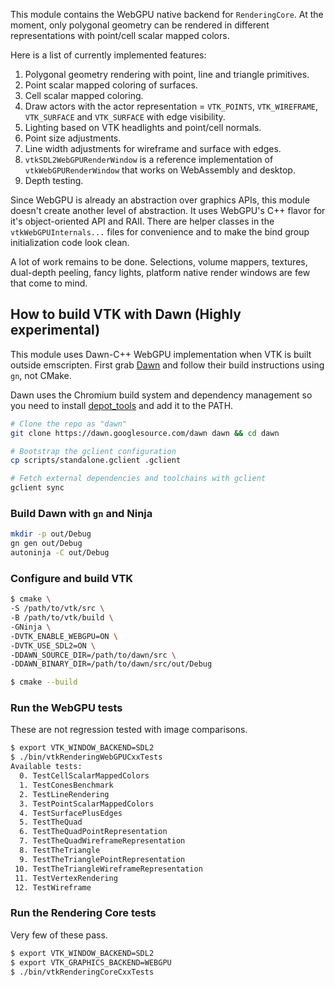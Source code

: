 This module contains the WebGPU native backend for `RenderingCore`. At the moment, only polygonal geometry can be rendered in different representations with point/cell scalar mapped colors.

Here is a list of currently implemented features:
1. Polygonal geometry rendering with point, line and triangle primitives.
2. Point scalar mapped coloring of surfaces.
3. Cell scalar mapped coloring.
4. Draw actors with the actor representation = `VTK_POINTS`, `VTK_WIREFRAME`, `VTK_SURFACE` and `VTK_SURFACE` with edge visibility.
5. Lighting based on VTK headlights and point/cell normals.
6. Point size adjustments.
7. Line width adjustments for wireframe and surface with edges.
8. `vtkSDL2WebGPURenderWindow` is a reference implementation of `vtkWebGPURenderWindow` that works on WebAssembly and desktop.
9. Depth testing.

Since WebGPU is already an abstraction over graphics APIs, this module doesn't create another level of abstraction. It uses WebGPU's C++ flavor
for it's object-oriented API and RAII. There are helper classes in the `vtkWebGPUInternals...` files for convenience and to make the bind group
initialization code look clean.

A lot of work remains to be done. Selections, volume mappers, textures, dual-depth peeling, fancy lights, platform native render windows are few that come to mind.


## How to build VTK with Dawn (Highly experimental)

This module uses Dawn-C++ WebGPU implementation when VTK is built outside emscripten. First grab [Dawn](https://dawn.googlesource.com/dawn/) and follow their
build instructions using `gn`, not CMake.

Dawn uses the Chromium build system and dependency management so you need to install [depot_tools](http://commondatastorage.googleapis.com/chrome-infra-docs/flat/depot_tools/docs/html/depot_tools_tutorial.html#_setting_up) and add it to the PATH.

```sh
# Clone the repo as "dawn"
git clone https://dawn.googlesource.com/dawn dawn && cd dawn

# Bootstrap the gclient configuration
cp scripts/standalone.gclient .gclient

# Fetch external dependencies and toolchains with gclient
gclient sync
```

### Build Dawn with `gn` and Ninja

```sh
mkdir -p out/Debug
gn gen out/Debug
autoninja -C out/Debug
```

### Configure and build VTK

```sh
$ cmake \
-S /path/to/vtk/src \
-B /path/to/vtk/build \
-GNinja \
-DVTK_ENABLE_WEBGPU=ON \
-DVTK_USE_SDL2=ON \
-DDAWN_SOURCE_DIR=/path/to/dawn/src \
-DDAWN_BINARY_DIR=/path/to/dawn/src/out/Debug

$ cmake --build
```

### Run the WebGPU tests
These are not regression tested with image comparisons.
```sh
$ export VTK_WINDOW_BACKEND=SDL2
$ ./bin/vtkRenderingWebGPUCxxTests
Available tests:
  0. TestCellScalarMappedColors
  1. TestConesBenchmark
  2. TestLineRendering
  3. TestPointScalarMappedColors
  4. TestSurfacePlusEdges
  5. TestTheQuad
  6. TestTheQuadPointRepresentation
  7. TestTheQuadWireframeRepresentation
  8. TestTheTriangle
  9. TestTheTrianglePointRepresentation
 10. TestTheTriangleWireframeRepresentation
 11. TestVertexRendering
 12. TestWireframe
```

### Run the Rendering Core tests
Very few of these pass.
```sh
$ export VTK_WINDOW_BACKEND=SDL2
$ export VTK_GRAPHICS_BACKEND=WEBGPU
$ ./bin/vtkRenderingCoreCxxTests
```
